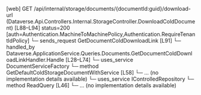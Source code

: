 [web] GET /api/internal/storage/documents/{documentId:guid}/download-url  (Dataverse.Api.Controllers.Internal.StorageController.DownloadColdDocument)  [L88–L94] status=200 [auth=Authentication.MachineToMachinePolicy,Authentication.RequireTenantIdPolicy]
  └─ sends_request GetDocumentColdDownloadLink [L91]
    └─ handled_by Dataverse.ApplicationService.Queries.Documents.GetDocumentColdDownloadLinkHandler.Handle [L28–L74]
      └─ uses_service DocumentServiceFactory
        └─ method GetDefaultColdStorageDocumentWithService [L58]
          └─ ... (no implementation details available)
      └─ uses_service IControlledRepository<DocumentVersion>
        └─ method ReadQuery [L46]
          └─ ... (no implementation details available)

